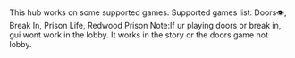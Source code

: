 This hub works on some supported games.
Supported games list:
Doors👁️,
Break In,
Prison Life,
Redwood Prison
Note:If ur playing doors or break in, gui wont work in the lobby. It works in the story or the doors game not lobby.
